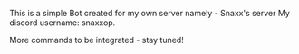 This is a simple Bot created for my own server namely - Snaxx's server
My discord username: snaxxop.

More commands to be integrated - stay tuned!